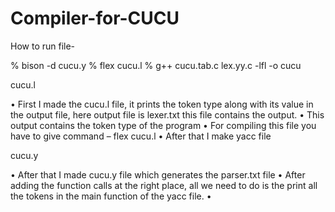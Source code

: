 # Compiler-for-CUCU

How to run file-

% bison -d cucu.y
% flex cucu.l
% g++ cucu.tab.c lex.yy.c -lfl -o cucu
                                                                                                       

cucu.l

•	First I made the cucu.l file, it prints the token type along with its value in the output file, here output file is lexer.txt this file contains the output.
•	This output contains the token type of the program 
•	For compiling this file you have to give command – flex cucu.l
•	After that I make yacc file 

cucu.y


•	After that I made cucu.y file which generates the parser.txt file 
•	After adding the function calls at the right place, all we need to do is the print all the tokens in the main function of the yacc file.
•	
